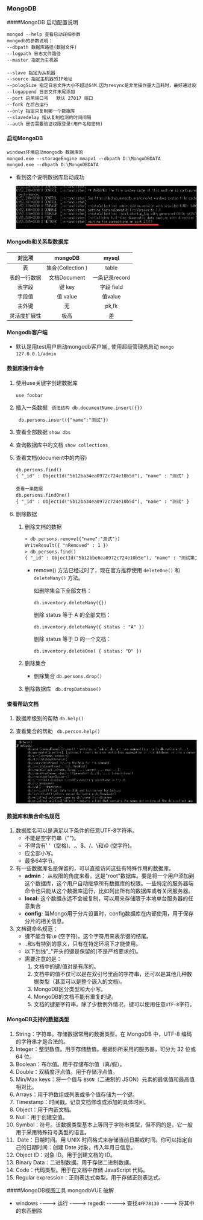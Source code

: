### MongoDB

####MongoDB 启动配置说明

```html
mongod --help 查看启动详细参数
mongodb的参数说明：  
--dbpath 数据库路径(数据文件)  
--logpath 日志文件路径  
--master 指定为主机器  

--slave 指定为从机器  
--source 指定主机器的IP地址  
--pologSize 指定日志文件大小不超过64M.因为resync是非常操作量大且耗时，最好通过设置一个足够大的oplogSize来避免resync(默认的 oplog大小是空闲磁盘大小的5%)。  
--logappend 日志文件末尾添加  
--port 启用端口号   默认 27017 端口
--fork 在后台运行  
--only 指定只复制哪一个数据库  
--slavedelay 指从复制检测的时间间隔  
--auth 是否需要验证权限登录(用户名和密码)
```
#### 启动MongoDB

```html
windows环境启动mongodb 数据库的
mongod.exe --storageEngine mmapv1 --dbpath D:\MongoDBDATA
mongod.exe --dbpath D:\MongoDBDATA
```
* 看到这个说明数据库启动成功

  ![截图](./image/20180602230520.png)

 #### Mongodb和关系型数据库

|    对比项    |      mongoDB      |     mysql      |
| :----------: | :---------------: | :------------: |
|      表      | 集合(Collection ) |     table      |
| 表的一行数据 |   文档Document    | 一条记录record |
|    表字段    |      键 key       |   字段 field   |
|    字段值    |     值 value      |    值value     |
|    主外键    |        无         |     pk,fk      |
| 灵活度扩展性 |       极高        |       差       |

#### Mongodb客户端

* 默认是用test用户启动mongodb客户端 , 使用超级管理员启动 `mongo 127.0.0.1/admin`

#### 数据库操作命令

1. 使用use关键字创建数据库

   `use foobar` 

2. 插入一条数据 ` 语法结构 db.documentName.insert({})`

    ` db.persons.insert({"name":"测试"})` 

3. 查看全部数据
     `show dbs` 

4. 查询数据库中的文档
     `show collections` 

5. 查看文档(document中的内容)

   ```html
   db.persons.find()
   { "_id" : ObjectId("5b12ba34ea0972c724e10b5d"), "name" : "测试" }
   
   查看一条数据
   db.persons.findOne()
   { "_id" : ObjectId("5b12ba34ea0972c724e10b5d"), "name" : "测试" }
   ```

6. 删除数据

   1. 删除文档的数据

      ```html
      > db.persons.remove({"name":"测试"})
      WriteResult({ "nRemoved" : 1 })
      > db.persons.find()
      { "_id" : ObjectId("5b12bbe6ea0972c724e10b5e"), "name" : "测试第二条数据" }
      ```

      - remove() 方法已经过时了，现在官方推荐使用 `deleteOne()` 和 `deleteMany()` 方法。

        如删除集合下全部文档：

        ```
        db.inventory.deleteMany({})
        ```

        删除 status 等于 A 的全部文档：

        ```
        db.inventory.deleteMany({ status : "A" })
        ```

        删除 status 等于 D 的一个文档：

        ```
        db.inventory.deleteOne( { status: "D" })
        ```

   2. 删除集合

      * 删除集合  `db.persons.drop()`

   3. 删除数据库  ` db.dropDatabase()`

#### 查看帮助文档

1. 数据库级别的帮助 `db.help()` 

2. 查看集合的帮助 ` db.person.help()`

   ![2018060223291](./image/2018060223291.png)

#### 数据库和集合命名规范

1. 数据库名可以是满足以下条件的任意UTF-8字符串。
   - 不能是空字符串（"")。
   - 不得含有' '（空格)、.、$、/、\和\0 (空字符)。
   - 应全部小写。
   - 最多64字节。
2. 有一些数据库名是保留的，可以直接访问这些有特殊作用的数据库。
   - **admin**： 从权限的角度来看，这是"root"数据库。要是将一个用户添加到这个数据库，这个用户自动继承所有数据库的权限。一些特定的服务器端命令也只能从这个数据库运行，比如列出所有的数据库或者关闭服务器。
   - **local:** 这个数据永远不会被复制，可以用来存储限于本地单台服务器的任意集合
   - **config**: 当Mongo用于分片设置时，config数据库在内部使用，用于保存分片的相关信息。
3. 文档键命名规范：
   - 键不能含有`\0` (空字符)。这个字符用来表示键的结尾。
   - `.`和`$`有特别的意义，只有在特定环境下才能使用。
   - 以下划线"_"开头的键是保留的(不是严格要求的)。
   - 需要注意的是：
     1. 文档中的键/值对是有序的。
     2. 文档中的值不仅可以是在双引号里面的字符串，还可以是其他几种数据类型（甚至可以是整个嵌入的文档)。
     3. MongoDB区分类型和大小写。
     4. MongoDB的文档不能有重复的键。
     5. 文档的键是字符串。除了少数例外情况，键可以使用任意`UTF-8`字符。

#### MongoDB支持的数据类型

1. String：字符串。存储数据常用的数据类型。在 MongoDB 中，UTF-8 编码的字符串才是合法的。 
2. Integer：整型数值。用于存储数值。根据你所采用的服务器，可分为 32 位或 64 位。  
3. Boolean：布尔值。用于存储布尔值（真/假）。 
4.  Double：双精度浮点值。用于存储浮点值。 
5.  Min/Max keys：将一个值与 `BSON`（二进制的 JSON）元素的最低值和最高值相对比。 
6.  Arrays：用于将数组或列表或多个值存储为一个键。  
7. Timestamp：时间戳。记录文档修改或添加的具体时间。  
8. Object：用于内嵌文档。  
9. Null：用于创建空值。 
10. Symbol：符号。该数据类型基本上等同于字符串类型，但不同的是，它一般用于采用特殊符号类型的语言。
11.  Date：日期时间。用 UNIX 时间格式来存储当前日期或时间。你可以指定自己的日期时间：创建 Date 对象，传入年月日信息。  
12. Object ID：对象 ID。用于创建文档的 ID。  
13. Binary Data：二进制数据。用于存储二进制数据。
14. Code：代码类型。用于在文档中存储 JavaScript 代码。  
15. Regular expression：正则表达式类型。用于存储正则表达式。

####MongoDB视图工具 mongodbVUE 破解

* windows  ---->  运行  ----> regedit  -----> 查找`4FF78130` ----> 将其中的东西删除

